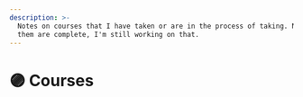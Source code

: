 ```yaml
---
description: >-
  Notes on courses that I have taken or are in the process of taking. None of
  them are complete, I'm still working on that.
---
```


# 🟣 Courses

